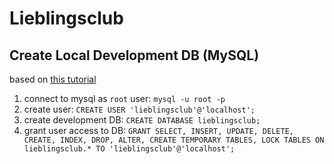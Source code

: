 # Lieblingsclub

## Create Local Development DB (MySQL)

based on [this tutorial](https://matomo.org/faq/how-to-install/faq_23484/)

1. connect to mysql as `root` user: `mysql -u root -p`
2. create user: `CREATE USER 'lieblingsclub'@'localhost';`
3. create development DB: `CREATE DATABASE lieblingsclub;`
4. grant user access to DB: `GRANT SELECT, INSERT, UPDATE, DELETE, CREATE, INDEX, DROP, ALTER, CREATE TEMPORARY TABLES, LOCK TABLES ON lieblingsclub.* TO 'lieblingsclub'@'localhost';`